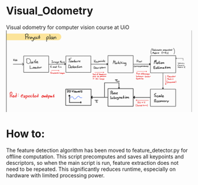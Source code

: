 # Visual_Odometry
Visual odometry for computer vision course at UiO
![Diagram](./project_plan.png)

# How to:
The feature detection algorithm has been moved to feature_detector.py for offline computation. This script precomputes and saves all keypoints and descriptors, so when the main script is run, feature extraction does not need to be repeated. This significantly reduces runtime, especially on hardware with limited processing power.
